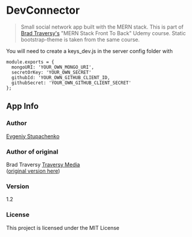 # DevConnector

> Small social network app built with the MERN stack. This is part of [Brad Traversy's](https://www.udemy.com/user/brad-traversy) "MERN Stack Front To Back" Udemy course. Static bootstrap-theme is taken from the same course.

You will need to create a keys_dev.js in the server config folder with

```
module.exports = {
  mongoURI: 'YOUR_OWN_MONGO_URI',
  secretOrKey: 'YOUR_OWN_SECRET'
  githubId: 'YOUR_OWN_GITHUB_CLIENT_ID,
  githubSecret: 'YOUR_OWN_GITHUB_CLIENT_SECRET'
};
```

## App Info

### Author

[Evgeniy Stupachenko](https://www.linkedin.com/in/evgeniy-stupachenko-715061b8/)

### Author of original

Brad Traversy [Traversy Media](http://www.traversymedia.com)  
([original version here](https://github.com/bradtraversy/devconnector))

### Version

1.2

### License

This project is licensed under the MIT License
